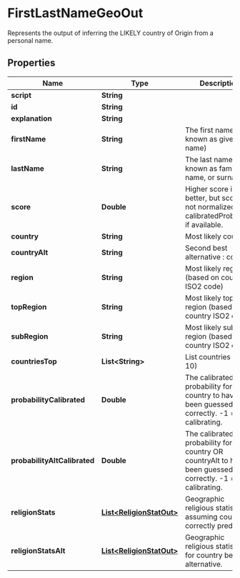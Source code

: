 

# FirstLastNameGeoOut

Represents the output of inferring the LIKELY country of Origin from a personal name.

## Properties

| Name | Type | Description | Notes |
|------------ | ------------- | ------------- | -------------|
|**script** | **String** |  |  [optional] |
|**id** | **String** |  |  [optional] |
|**explanation** | **String** |  |  [optional] |
|**firstName** | **String** | The first name (also known as given name) |  [optional] |
|**lastName** | **String** | The last name (also known as family name, or surname) |  [optional] |
|**score** | **Double** | Higher score is better, but score is not normalized. Use calibratedProbability if available.  |  [optional] |
|**country** | **String** | Most likely country  |  [optional] |
|**countryAlt** | **String** | Second best alternative : country  |  [optional] |
|**region** | **String** | Most likely region (based on country ISO2 code) |  [optional] |
|**topRegion** | **String** | Most likely top region (based on country ISO2 code) |  [optional] |
|**subRegion** | **String** | Most likely sub region (based on country ISO2 code) |  [optional] |
|**countriesTop** | **List&lt;String&gt;** | List countries (top 10) |  [optional] |
|**probabilityCalibrated** | **Double** | The calibrated probability for country to have been guessed correctly. -1 &#x3D; still calibrating.  |  [optional] |
|**probabilityAltCalibrated** | **Double** | The calibrated probability for country OR countryAlt to have been guessed correctly. -1 &#x3D; still calibrating.  |  [optional] |
|**religionStats** | [**List&lt;ReligionStatOut&gt;**](ReligionStatOut.md) | Geographic religious statistics, assuming country is correctly predicted. |  [optional] |
|**religionStatsAlt** | [**List&lt;ReligionStatOut&gt;**](ReligionStatOut.md) | Geographic religious statistics, for country best alternative. |  [optional] |



